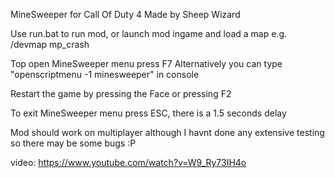 MineSweeper for Call Of Duty 4
Made by Sheep Wizard

Use run.bat to run mod, or launch mod ingame and load a map e.g. /devmap mp_crash

Top open MineSweeper menu press F7
Alternatively you can type "openscriptmenu -1 minesweeper" in console

Restart the game by pressing the Face or pressing F2

To exit MineSweeper menu press ESC, there is a 1.5 seconds delay

Mod should work on multiplayer although I havnt done any extensive testing so there may be some bugs :P

video: https://www.youtube.com/watch?v=W9_Ry73IH4o
